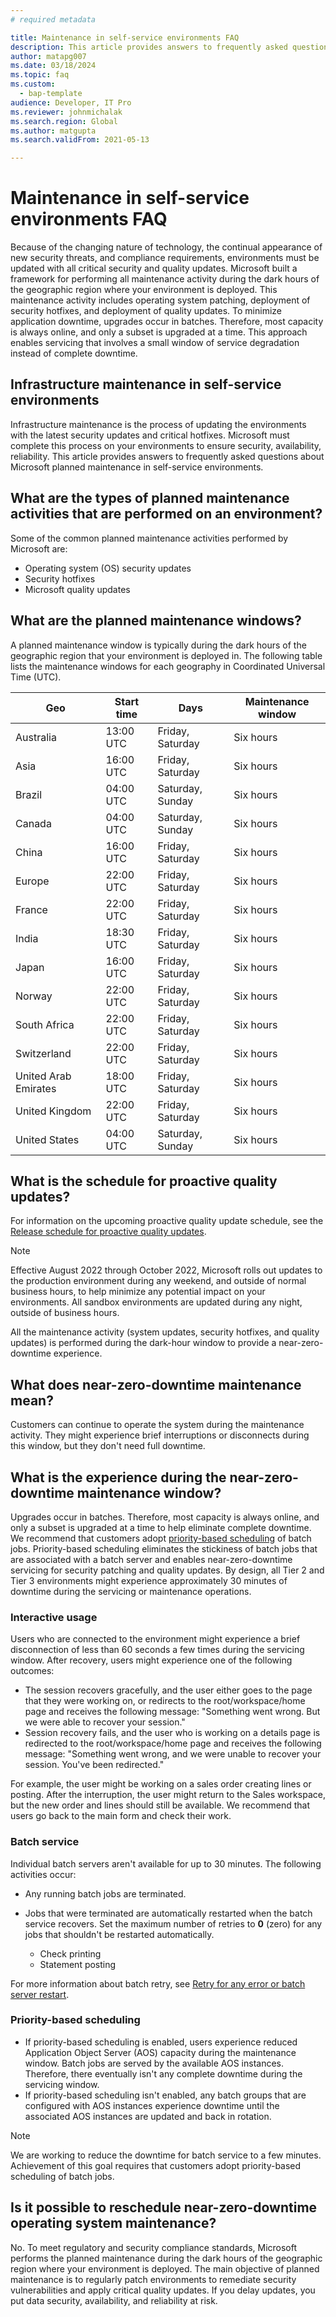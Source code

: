 ```yaml
---
# required metadata

title: Maintenance in self-service environments FAQ
description: This article provides answers to frequently asked questions about the Microsoft planned maintenance in self-service environments.
author: matapg007
ms.date: 03/18/2024
ms.topic: faq
ms.custom: 
  - bap-template
audience: Developer, IT Pro
ms.reviewer: johnmichalak
ms.search.region: Global
ms.author: matgupta
ms.search.validFrom: 2021-05-13

---
```


# Maintenance in self-service environments FAQ

Because of the changing nature of technology, the continual appearance of new security threats, and compliance requirements, environments must be updated with all critical security and quality updates. Microsoft built a framework for performing all maintenance activity during the dark hours of the geographic region where your environment is deployed. This maintenance activity includes operating system patching, deployment of security hotfixes, and deployment of quality updates. To minimize application downtime, upgrades occur in batches. Therefore, most capacity is always online, and only a subset is upgraded at a time. This approach enables servicing that involves a small window of service degradation instead of complete downtime.

## Infrastructure maintenance in self-service environments

Infrastructure maintenance is the process of updating the environments with the latest security updates and critical hotfixes. Microsoft must complete this process on your environments to ensure security, availability, reliability. This article provides answers to frequently asked questions about Microsoft planned maintenance in self-service environments.

## What are the types of planned maintenance activities that are performed on an environment?

Some of the common planned maintenance activities performed by Microsoft are:

- Operating system (OS) security updates
- Security hotfixes
- Microsoft quality updates

## <a name="windows"></a>What are the planned maintenance windows?

A planned maintenance window is typically during the dark hours of the geographic region that your environment is deployed in. The following table lists the maintenance windows for each geography in Coordinated Universal Time (UTC).

| Geo | Start time | Days | Maintenance window |
|-----|------------|------|--------------------|
| Australia | 13:00 UTC | Friday, Saturday | Six hours |
| Asia | 16:00 UTC | Friday, Saturday | Six hours |
| Brazil | 04:00 UTC | Saturday, Sunday | Six hours |
| Canada | 04:00 UTC | Saturday, Sunday | Six hours |
| China | 16:00 UTC | Friday, Saturday | Six hours |
| Europe | 22:00 UTC | Friday, Saturday | Six hours |
| France | 22:00 UTC | Friday, Saturday | Six hours |
| India | 18:30 UTC | Friday, Saturday | Six hours |
| Japan | 16:00 UTC | Friday, Saturday | Six hours |
| Norway | 22:00 UTC | Friday, Saturday | Six hours |
| South Africa | 22:00 UTC | Friday, Saturday | Six hours |
| Switzerland | 22:00 UTC | Friday, Saturday | Six hours |
| United Arab Emirates | 18:00 UTC | Friday, Saturday | Six hours |
| United Kingdom | 22:00 UTC | Friday, Saturday | Six hours |
| United States | 04:00 UTC | Saturday, Sunday | Six hours |

## What is the schedule for proactive quality updates?

For information on the upcoming proactive quality update schedule, see the [Release schedule for proactive quality updates](../../fin-ops/get-started/quality-updates-schedule.md).

> [!NOTE] 
> Effective August 2022 through October 2022, Microsoft rolls out updates to the production environment during any weekend, and outside of normal business hours, to help minimize any potential impact on your environments. All sandbox environments are updated during any night, outside of business hours.
> 
> All the maintenance activity (system updates, security hotfixes, and quality updates) is performed during the dark-hour window to provide a near-zero-downtime experience.

## What does near-zero-downtime maintenance mean?

Customers can continue to operate the system during the maintenance activity. They might experience brief interruptions or disconnects during this window, but they don't need full downtime.

## What is the experience during the near-zero-downtime maintenance window?

Upgrades occur in batches. Therefore, most capacity is always online, and only a subset is upgraded at a time to help eliminate complete downtime. We recommend that customers adopt [priority-based scheduling](../sysadmin/priority-based-batch-scheduling.md) of batch jobs. Priority-based scheduling eliminates the stickiness of batch jobs that are associated with a batch server and enables near-zero-downtime servicing for security patching and quality updates. By design, all Tier 2 and Tier 3 environments might experience approximately 30 minutes of downtime during the servicing or maintenance operations.

### Interactive usage

Users who are connected to the environment might experience a brief disconnection of less than 60 seconds a few times during the servicing window. After recovery, users might experience one of the following outcomes:

- The session recovers gracefully, and the user either goes to the page that they were working on, or redirects to the root/workspace/home page and receives the following message: "Something went wrong. But we were able to recover your session."
- Session recovery fails, and the user who is working on a details page is redirected to the root/workspace/home page and receives the following message: "Something went wrong, and we were unable to recover your session. You've been redirected."

For example, the user might be working on a sales order creating lines or posting. After the interruption, the user might return to the Sales workspace, but the new order and lines should still be available. We recommend that users go back to the main form and check their work. 

### Batch service

Individual batch servers aren't available for up to 30 minutes. The following activities occur: 

- Any running batch jobs are terminated.
- Jobs that were terminated are automatically restarted when the batch service recovers. Set the maximum number of retries to **0** (zero) for any jobs that shouldn't be restarted automatically.

    - Check printing 
    - Statement posting

For more information about batch retry, see [Retry for any error or batch server restart](../sysadmin/retryable-batch.md#retry-for-any-error-or-batch-server-restart).

### Priority-based scheduling

- If priority-based scheduling is enabled, users experience reduced Application Object Server (AOS) capacity during the maintenance window. Batch jobs are served by the available AOS instances. Therefore, there eventually isn't any complete downtime during the servicing window.
- If priority-based scheduling isn't enabled, any batch groups that are configured with AOS instances experience downtime until the associated AOS instances are updated and back in rotation.

> [!NOTE] 
> We are working to reduce the downtime for batch service to a few minutes. Achievement of this goal requires that customers adopt priority-based scheduling of batch jobs.

## Is it possible to reschedule near-zero-downtime operating system maintenance?

No. To meet regulatory and security compliance standards, Microsoft performs the planned maintenance during the dark hours of the geographic region where your environment is deployed. The main objective of planned maintenance is to regularly patch environments to remediate security vulnerabilities and apply critical quality updates. If you delay updates, you put data security, availability, and reliability at risk.
